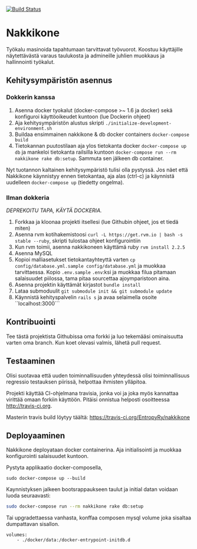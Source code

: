 [![Build Status](https://travis-ci.org/EntropyRy/nakkikone.svg)](https://travis-ci.org/EntropyRy/nakkikone)

# Nakkikone

Työkalu masinoida tapahtumaan tarvittavat työvuorot. Koostuu käyttäjille näytettävästä varaus taulukosta ja admineille juhlien muokkaus ja hallinnointi työkalut.

## Kehitysympäristön asennus

### Dokkerin kanssa

1. Asenna docker tyokalut (docker-compose >~ 1.6 ja docker) sekä konfiguroi käyttöoikeudet kuntoon (lue Dockerin ohjeet)
2. Aja kehitysympäristön alustus skripti ```./initialize-development-environment.sh```
3. Buildaa ensimmainen nakkikone & db docker containers ```docker-compose build```
4. Tietokannan puutostilaan aja ylos tietokanta docker ```docker-compose up db``` ja mankeloi tietokanta railsilla kuntoon ```docker-compose run --rm nakkikone rake db:setup```. Sammuta sen jälkeen db container.

Nyt tuotannon kaltainen kehitysympäristö tulisi olla pystyssä. Jos näet että Nakkikone käynnistyy ennen tietokantaa, aja alas (ctrl-c) ja käynnistä uudelleen ```docker-compose up``` (tiedetty ongelma).

### Ilman dokkeria

*DEPREKOITU TAPA, KÄYTÄ DOCKERIA.*

1. Forkkaa ja kloonaa projekti itsellesi (lue Githubin ohjeet, jos et tiedä
   miten)
2. Asenna rvm kotihakemistoosi ```curl -L https://get.rvm.io | bash -s stable --ruby```, 
   skripti tulostaa ohjeet konfigurointiin
3. Kun rvm toimii, asenna nakkikoneen käyttämä ruby ```rvm install 2.2.5```
4. Asenna MySQL
5. Kopioi malliasetukset tietokantayhteyttä varten ```cp config/database.yml.sample config/database.yml``` ja muokkaa tarvittaessa. Kopio `.env.sample` `.env`:ksi ja muokkaa filua pitamaan salaisuudet piilossa, tama pitaa sourcettaa ajoymparistoon aina.
6. Asenna projektin käyttämät kirjastot ```bundle install```
7. Lataa submoduulit ```git submodule init && git submodule update```
8. Käynnistä kehityspalvelin ```rails s``` ja avaa selaimella osoite ``localhost:3000```

## Kontribuointi

Tee tästä projektista Githubissa oma forkki ja luo tekemääsi ominaisuutta varten oma branch. Kun koet olevasi valmis, lähetä pull request.

## Testaaminen

Olisi suotavaa että uuden toiminnallisuuden yhteydessä olisi toiminnallisuus regressio testauksen piirissä, helpottaa ihmisten ylläpitoa.

Projekti käyttää CI-ohjelmana travisia, jonka voi ja joka myös kannattaa virittää omaan forkiin käyttöön. Pitäisi onnistua helposti osoitteessa http://travis-ci.org.

Masterin travis build löytyy täältä: https://travis-ci.org/EntropyRy/nakkikone

## Deployaaminen

Nakkikone deployataan docker containerina. Aja initialisointi ja muokkaa konfigurointi salaisuudet kuntoon.

Pystyta applikaatio docker-composella,

```
sudo docker-compose up --build
```

Kaynnistyksen jalkeen bootsrappaukseen taulut ja initial datan voidaan luoda seuraavasti:

```sh
sudo docker-compose run --rm nakkikone rake db:setup
```

Tai upgradettaessa vanhasta, konffaa composen mysql volume joka sisaltaa dumpattavan sisallon.

```
volumes:
    - ./docker/data:/docker-entrypoint-initdb.d
```
